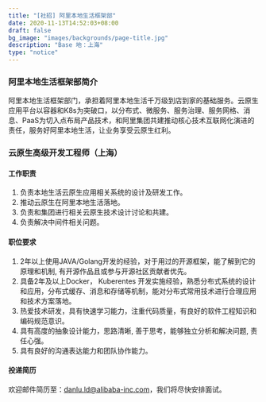 ```yaml
---
title: "[社招] 阿里本地生活框架部"
date: 2020-11-13T14:52:03+08:00
draft: false
bg_image: "images/backgrounds/page-title.jpg"
description: "Base 地：上海"
type: "notice"
---
```


### 阿里本地生活框架部简介

阿里本地生活框架部门，承担着阿里本地生活千万级到店到家的基础服务。云原生应用平台以容器和K8s为突破口，以分布式、微服务、服务治理、服务网格、消息、PaaS为切入点布局产品技术，和阿里集团共建推动核心技术互联网化演进的责任，服务好阿里本地生活，让业务享受云原生红利。

### 云原生高级开发工程师（上海）

#### 工作职责

1.  负责本地生活云原生应用相关系统的设计及研发工作。
2.  推动云原生在阿里本地生活落地。
3.  负责和集团进行相关云原生技术设计讨论和共建。
4.  负责解决中间件相关问题。

#### 职位要求

1.  2年以上使用JAVA/Golang开发的经验，对于用过的开源框架，能了解到它的原理和机制, 有开源作品且或参与开源社区贡献者优先。
2.  具备2年及以上Docker， Kuberentes 开发实施经验，熟悉分布式系统的设计和应用，分布式缓存、消息和存储等机制，能对分布式常用技术进行合理应用和技术方案落地。
3.  热爱技术研发，具有快速学习能力，注重代码质量，有良好的软件工程知识和编码规范意识。
4.  具有高度的抽象设计能力，思路清晰, 善于思考，能够独立分析和解决问题, 责任心强。
5.  具有良好的沟通表达能力和团队协作能力。

#### 投递简历

欢迎邮件简历至：danlu.ld@alibaba-inc.com，我们将尽快安排面试。
